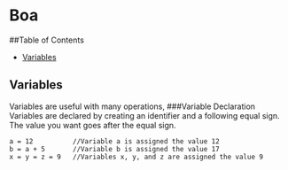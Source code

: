 # Boa
##Table of Contents
- [Variables](#Variables)
## Variables
Variables are useful with many operations,
###Variable Declaration
Variables are declared by creating an identifier and a following equal sign. The value you want goes after the equal sign.
```
a = 12          //Variable a is assigned the value 12
b = a + 5       //Variable b is assigned the value 17
x = y = z = 9   //Variables x, y, and z are assigned the value 9

```